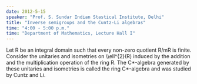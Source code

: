 ```yaml
---
date: 2012-5-15
speaker: "Prof. S. Sundar Indian Stastical Institute, Delhi"
title: "Inverse semigroups and the Cuntz-Li algebras"
time: "4:00 - 5:00 p.m." 
time: "Department of Mathematics, Lecture Hall I"
---
```

Let R be an integral domain such that every non-zero quotient R/mR is finite. Consider the unitaries and isometries on \\\\ell^{2}(R) induced by the addition and the multiplication operation of the ring R. The C*-algebra generated by these unitaries and isometries is called the ring C*-algebra and was studied by Cuntz and Li.

